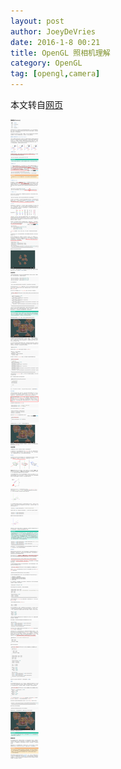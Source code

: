 ```yaml
---
layout: post
author: JoeyDeVries
date: 2016-1-8 00:21
title: OpenGL 照相机理解
category: OpenGL
tag: [opengl,camera]
---
```


本文转自[网页](http://learnopengl-cn.readthedocs.org/zh/latest/01%20Getting%20started/09%20Camera/)

<!-- more -->

![OpenGL Camera](/public/img/android/opengl_camera.png)
